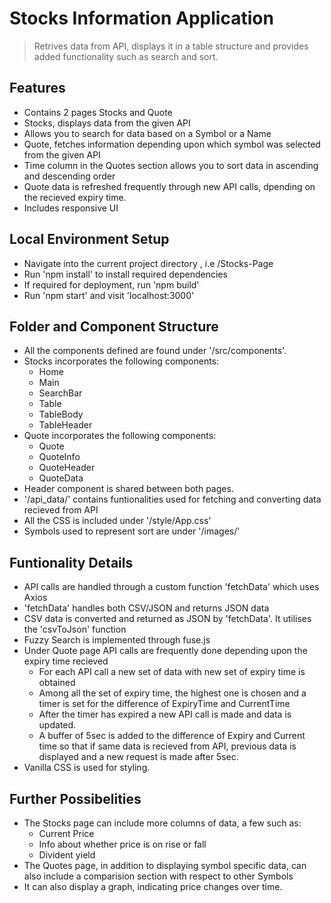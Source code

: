 # Stocks Information Application

> Retrives data from API, displays it in a table structure and provides added functionality such as search and sort.  

## Features
* Contains 2 pages Stocks and Quote
* Stocks, displays data from the given API
* Allows you to search for data based on a Symbol or a Name
* Quote, fetches information depending upon which symbol was selected from the given API
* Time column in the Quotes section allows you to sort data in ascending and descending order
* Quote data is refreshed frequently through new API calls, dpending on the recieved expiry time. 
* Includes responsive UI

## Local Environment Setup
* Navigate into the current project directory , i.e /Stocks-Page
* Run 'npm install' to install required dependencies
* If required for deployment, run 'npm build'
* Run 'npm start' and visit 'localhost:3000'

## Folder and Component Structure
* All the components defined are found under '/src/components'.
* Stocks incorporates the following components:
    * Home
    * Main
    * SearchBar
    * Table
    * TableBody
    * TableHeader
* Quote incorporates the following components:
    * Quote
    * QuoteInfo
    * QuoteHeader
    * QuoteData
* Header component is shared between both pages.
* '/api_data/' contains funtionalities used for fetching and converting data recieved from API
* All the CSS is included under '/style/App.css'
* Symbols used to represent sort are under '/images/'

## Funtionality Details
* API calls are handled through a custom function 'fetchData' which uses Axios
* 'fetchData' handles both CSV/JSON and returns JSON data
* CSV data is converted and returned as JSON by 'fetchData'. It utilises the 'csvToJson' function
* Fuzzy Search is implemented through fuse.js
* Under Quote page API calls are frequently done depending upon the expiry time recieved
    * For each API call a new set of data with new set of expiry time is obtained
    * Among all the set of expiry time, the highest one is chosen and a timer is set for the difference of ExpiryTime and CurrentTime
    * After the timer has expired a new API call is made and data is updated.
    * A buffer of 5sec is added to the difference of Expiry and Current time so that if same data is recieved from API, previous data is displayed and a new request is made after 5sec.
* Vanilla CSS is used for styling.

## Further Possibelities
* The Stocks page can include more columns of data, a few such as:
    * Current Price
    * Info about whether price is on rise or fall
    * Divident yield
* The Quotes page, in addition to displaying symbol specific data, can also include a comparision section with respect to other Symbols
* It can also display a graph, indicating price changes over time.




